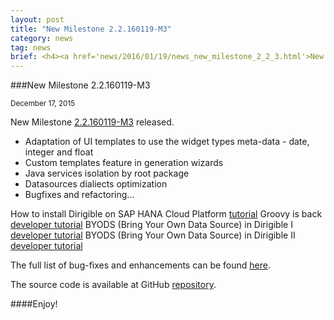 ```yaml
---
layout: post
title: "New Milestone 2.2.160119-M3"
category: news
tag: news
brief: <h4><a href='news/2016/01/19/news_new_milestone_2_2_3.html'>New Milestone 2.2.160119-M3</a></h4> <sub class="post-info">January 19, 2016</sub></br> Adaptation of UI templates to use the widget types meta-data - date, integer and float ...<br>
---
```


###New Milestone 2.2.160119-M3

<sub class="post-info">December 17, 2015</sub>
	
New Milestone [2.2.160119-M3](https://wiki.eclipse.org/Dirigible/Downloads/2.2.160119-M3) released.

* Adaptation of UI templates to use the widget types meta-data - date, integer and float
* Custom templates feature in generation wizards
* Java services isolation by root package
* Datasources dialiects optimization
* Bugfixes and refactoring...

How to install Dirigible on SAP HANA Cloud Platform [tutorial](http://www.dirigible.io/blogs/2015/12/17/blogs_how_to_install_dirigible_on_sap_hana_cloud_platform.html)
Groovy is back [developer tutorial](http://www.dirigible.io/blogs/2015/12/21/blogs_groovy_is_back.html)
BYODS (Bring Your Own Data Source) in Dirigible I [developer tutorial](http://www.dirigible.io/blogs/2016/01/07/blogs_dirigible_custom_ds_1.html)
BYODS (Bring Your Own Data Source) in Dirigible II [developer tutorial](http://www.dirigible.io/blogs/2016/01/11/blogs_dirigible_custom_ds_2.html)

The full list of bug-fixes and enhancements can be found [here](https://bugs.eclipse.org/bugs/buglist.cgi?bug_status=UNCONFIRMED&bug_status=NEW&bug_status=ASSIGNED&bug_status=REOPENED&bug_status=RESOLVED&bug_status=VERIFIED&bug_status=CLOSED&classification=ECD&columnlist=product%2Ccomponent%2Cassigned_to%2Cbug_status%2Cresolution%2Cshort_desc%2Cchangeddate%2Cversion%2Ctarget_milestone&known_name=Dirigible%202.2.M2&list_id=13453830&product=Dirigible&query_based_on=Dirigible%202.2.M2&query_format=advanced&target_milestone=2.2.M3&version=2.2).

The source code is available at GitHub [repository](https://github.com/eclipse/dirigible/tree/2.2.160119-M3).

####Enjoy!
